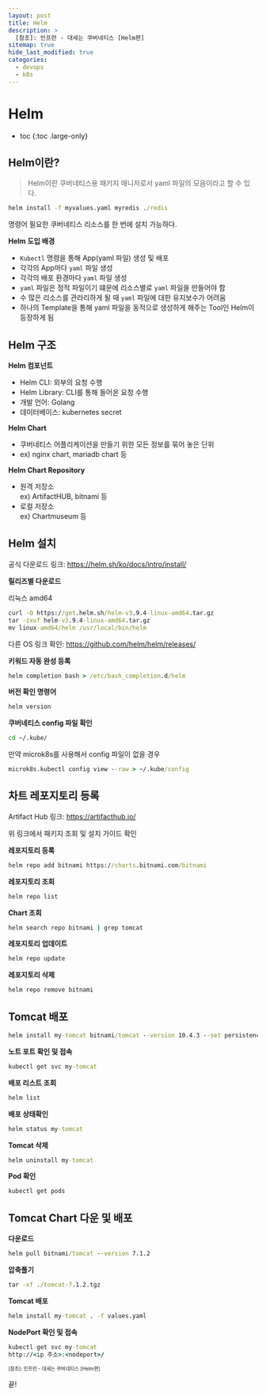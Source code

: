 ```yaml
---
layout: post
title: Helm
description: >
  [참조]: 인프런 - 대세는 쿠버네티스 [Helm편]
sitemap: true
hide_last_modified: true
categories:
  - devops
  - k8s
---
```


# Helm

* toc
{:toc .large-only}

## Helm이란?

> Helm이란 쿠버네티스용 패키지 매니저로서 yaml 파일의 모음이라고 할 수 있다.

```cmd
helm install -f myvalues.yaml myredis ./redis
```

명령어 필요한 쿠버네티스 리소스를 한 번에 설치 가능하다.

**Helm 도입 배경**

- `Kubectl` 명령을 통해 App(yaml 파일) 생성 및 배포
- 각각의 App마다 `yaml` 파일 생성
- 각각의 배포 환경마다 `yaml` 파일 생성
- `yaml` 파일은 정적 파일이기 떄문에 리소스별로 `yaml` 파일을 만들어야 함
- 수 많은 리소스를 관라리하게 될 때 `yaml` 파일에 대한 유지보수가 어려움
- 하나의 Template을 통해 yaml 파일을 동적으로 생성하게 해주는 Tool인 Helm이 등장하게 됨

## Helm 구조

**Helm 컴포넌트**

- Helm CLI: 외부의 요청 수행
- Helm Library: CLI를 통해 들어온 요청 수행
- 개발 언어: Golang
- 데이터베이스: kubernetes secret

**Helm Chart**

- 쿠버네티스 어플리케이션을 만들기 위한 모든 정보를 묶어 놓은 단위
- ex) nginx chart, mariadb chart 등

**Helm Chart Repository**

- 원격 저장소  
ex) ArtifactHUB, bitnami 등
- 로컬 저장소  
ex) Chartmuseum 등

## Helm 설치

공식 다운로드 링크: https://helm.sh/ko/docs/intro/install/

**릴리즈별 다운로드**

리눅스 amd64

```cmd
curl -O https://get.helm.sh/helm-v3.9.4-linux-amd64.tar.gz
tar -zxvf helm-v3.9.4-linux-amd64.tar.gz
mv linux-amd64/helm /usr/local/bin/helm
```

다른 OS 링크 확인: https://github.com/helm/helm/releases/

**키워드 자동 완성 등록**

```cmd
helm completion bash > /etc/bash_completion.d/helm 
```

**버전 확인 명령어**

```cmd
helm version
```

**쿠버네티스 config 파일 확인**

```cmd
cd ~/.kube/
```

만약 microk8s를 사용해서 config 파일이 없을 경우

```cmd
microk8s.kubectl config view --raw > ~/.kube/config
```

## 차트 레포지토리 등록

Artifact Hub 링크: https://artifacthub.io/

위 링크에서 패키지 조회 및 설치 가이드 확인

**레포지토리 등록**

```cmd
helm repo add bitnami https://charts.bitnami.com/bitnami
```

**레포지토리 조회**

```cmd
helm repo list
```

**Chart 조회**

```cmd
helm search repo bitnami | grep tomcat
```

**레포지토리 업데이트**

```cmd
helm repo update
```

**레포지토리 삭제**

```cmd
helm repo remove bitnami
```

## Tomcat 배포

```cmd
helm install my-tomcat bitnami/tomcat --version 10.4.3 --set persistence.enabled=false,tomcatAllowRemoteManagement=1
```

**노트 포트 확인 및 접속**

```cmd
kubectl get svc my-tomcat
```

**배포 리스트 조회**

```cmd
helm list
```

**배포 상태확인**

```cmd
helm status my-tomcat
```

**Tomcat 삭제**

```cmd
helm uninstall my-tomcat
```

**Pod 확인**

```cmd
kubectl get pods
```

## Tomcat Chart 다운 및 배포

**다운로드**

```cmd
helm pull bitnami/tomcat --version 7.1.2
```
**압축풀기**

```cmd
tar -xf ./tomcat-7.1.2.tgz
```

**Tomcat 배포**

```cmd
helm install my-tomcat . -f values.yaml
```

**NodePort 확인 및 접속**

```cmd
kubectl get svc my-tomcat
http://<ip 주소>:<nodeport>/
```

<span style="font-size:70%">[참조]: 인프런 - 대세는 쿠버네티스 [Helm편]

끝!
